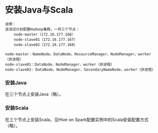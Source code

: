安装Java与Scala
=================================================================================
```
说明：
该测试计划配置Hadoop集群，一共三个节点：
    node-master（172.16.177.166）
    node-slave01（172.16.177.167）
    node-slave02（172.16.177.168）

node-master：NameNode，DataNode，ResourceManager，NodeManager，worker（非进程）
node-slave01：DataNode，NodeManager，worker（非进程）
node-slave02: DataNode，NodeManager，SecondaryNameNode，worker（非进程）
```

### 安装Java
在三个节点上安装Java（略）。

### 安装Scala
在三个节点上安装Scala，见Hive on Spark配置实例中的Scala安装配置方式（略）。
